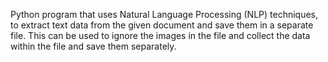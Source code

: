Python program that uses Natural Language Processing (NLP) techniques, to extract text data from the given document and save them in a separate file.
This can be used to ignore the images in the file and collect the data within the file and save them separately.
